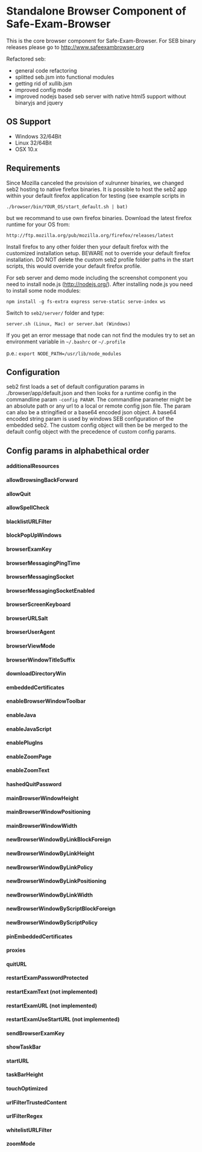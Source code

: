Standalone Browser Component of Safe-Exam-Browser
=================================================
This is the core browser component for Safe-Exam-Browser.
For SEB binary releases please go to http://www.safeexambrowser.org

Refactored seb:

* general code refactoring
* splitted seb.jsm into functional modules
* getting rid of xullib.jsm
* improved config mode
* improved nodejs based seb server with native html5 support without binaryjs and jquery

## OS Support ##

* Windows 32/64Bit
* Linux   32/64Bit
* OSX 10.x

## Requirements ##

Since Mozilla canceled the provision of xulrunner binaries, we changed seb2 hosting to native firefox binaries.
It is possible to host the seb2 app within your default firefox application for testing 
(see example scripts in
 ```
 ./browser/bin/YOUR_OS/start_default.sh | bat) 
 ```

but we recommand to use own firefox binaries. Download the latest firefox runtime for your OS from:
```
http://ftp.mozilla.org/pub/mozilla.org/firefox/releases/latest
```

Install firefox to any other folder then your default firefox with the customized installation setup. BEWARE not to override your default firefox installation. DO NOT delete the custom seb2 profile folder paths in the start scripts, this would override your default firefox profile.

For seb server and demo mode including the screenshot component you need to install node.js (http://nodejs.org/).
After installing node.js you need to install some node modules:

``` 
npm install -g fs-extra express serve-static serve-index ws
``` 
Switch to ``` seb2/server/ ``` folder and type:

```
server.sh (Linux, Mac) or server.bat (Windows)
```
If you get an error message that node can not find the modules try to set an environment variable in 
``` ~/.bashrc ``` or ``` ~/.profile ```

p.e.: 
``` export NODE_PATH=/usr/lib/node_modules ```

## Configuration ##

seb2 first loads a set of default configuration params in ./browser/app/default.json and then looks for a runtime config 
in the commandline param ``` -config PARAM ```. The commandline parameter might be an absolute path or any url to a local or remote config json file. The param can also be a stringified or a base64 encoded json object. A base64 encoded string param is used by windows SEB configuration of the embedded seb2.
The custom config object will then be be merged to the default config object with the precedence of custom config params.

## Config params in alphabethical order ##

#### additionalResources ####
#### allowBrowsingBackForward ####
#### allowQuit ####
#### allowSpellCheck ####
#### blacklistURLFilter ####
#### blockPopUpWindows ####
#### browserExamKey ####
#### browserMessagingPingTime ####
#### browserMessagingSocket ####
#### browserMessagingSocketEnabled ####
#### browserScreenKeyboard ####
#### browserURLSalt ####
#### browserUserAgent ####
#### browserViewMode ####
#### browserWindowTitleSuffix ####
#### downloadDirectoryWin ####
#### embeddedCertificates ####
#### enableBrowserWindowToolbar ####
#### enableJava ####
#### enableJavaScript ####
#### enablePlugIns ####
#### enableZoomPage ####
#### enableZoomText ####
#### hashedQuitPassword ####
#### mainBrowserWindowHeight ####
#### mainBrowserWindowPositioning ####
#### mainBrowserWindowWidth ####
#### newBrowserWindowByLinkBlockForeign ####
#### newBrowserWindowByLinkHeight ####
#### newBrowserWindowByLinkPolicy ####
#### newBrowserWindowByLinkPositioning ####
#### newBrowserWindowByLinkWidth ####
#### newBrowserWindowByScriptBlockForeign ####
#### newBrowserWindowByScriptPolicy ####
#### pinEmbeddedCertificates ####
#### proxies ####
#### quitURL ####
#### restartExamPasswordProtected ####
#### restartExamText (not implemented) ####
#### restartExamURL (not implemented) ####
#### restartExamUseStartURL (not implemented) ####
#### sendBrowserExamKey ####
#### showTaskBar ####
#### startURL ####
#### taskBarHeight ####
#### touchOptimized ####
#### urlFilterTrustedContent ####
#### urlFilterRegex ####
#### whitelistURLFilter ####
#### zoomMode ####

